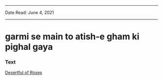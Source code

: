 
---

Date Read: June 4, 2021

---


# garmi se main to atish-e gham ki pighal gaya


### Text

[Desertful of Roses](http://www.columbia.edu/itc/mealac/pritchett/00garden/00c/0039/index_0039.html)

